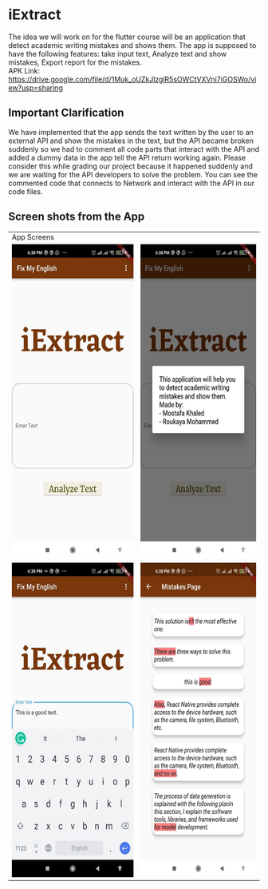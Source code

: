 # iExtract

The idea we will work on for the flutter course will be an application that detect academic writing mistakes and shows them.
The app is supposed to have the following features: take input text, Analyze text and show mistakes, Export report for the mistakes.
<br>
APK Link: https://drive.google.com/file/d/1Muk_oUZkJlzglR5sOWCtVXVni7iGOSWo/view?usp=sharing

## Important Clarification
We have implemented that the app sends the text written by the user to an external API and show the mistakes in the text, but the API became broken suddenly so we had to comment all code parts that interact with the API and added a dummy data in the app tell the API return working again. Please consider this while grading our project because it happened suddenly and we are waiting for the API developers to solve the problem. You can see the commented code that connects to Network and interact with the API in our code files.

## Screen shots from the App

<table>
  <tr>
    <td>App Screens</td>
  </tr>
  <tr>
    <td><img src="/screenshots/photo5872711403654199572.jpg" width=300 height=630></td>
    <td><img src="/screenshots/photo5872711403654199571.jpg" width=300 height=630></td>
  </tr>
  <tr>
    <td><img src="/screenshots/photo5872711403654199570.jpg" width=300 height=630></td>
    <td><img src="/screenshots/photo5872711403654199569.jpg" width=300 height=630></td>
  </tr>
 </table>
